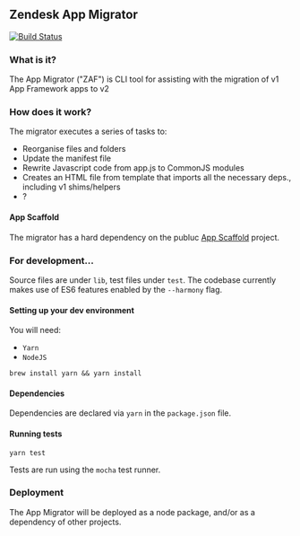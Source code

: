 ## Zendesk App Migrator

[![Build Status](https://travis-ci.com/zendesk/zendesk_app_migrator.svg?token=NrEwEcTp68fyVJNwBJNv&branch=master)](https://travis-ci.com/zendesk/zendesk_app_migrator)

### What is it?

The App Migrator ("ZAF") is CLI tool for assisting with the migration of v1 App Framework apps to v2

### How does it work?

The migrator executes a series of tasks to:
- Reorganise files and folders
- Update the manifest file
- Rewrite Javascript code from app.js to CommonJS modules
- Creates an HTML file from template that imports all the necessary deps., including v1 shims/helpers
- ?

#### App Scaffold

The migrator has a hard dependency on the publuc [App Scaffold](https://github.com/zendesk/app_scaffold) project.

### For development...

Source files are under `lib`, test files under `test`.  The codebase currently makes use of ES6 features enabled by the `--harmony` flag.

#### Setting up your dev environment

You will need:

* `Yarn`
* `NodeJS`

`brew install yarn && yarn install`

#### Dependencies

Dependencies are declared via `yarn` in the `package.json` file.

#### Running tests

`yarn test`

Tests are run using the `mocha` test runner.

### Deployment

The App Migrator will be deployed as a node package, and/or as a dependency of other projects.
